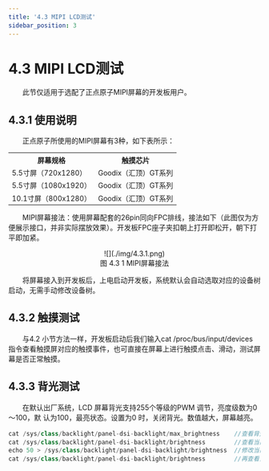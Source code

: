 ```yaml
---
title: '4.3 MIPI LCD测试'
sidebar_position: 3
---
```


# 4.3 MIPI LCD测试

&emsp;&emsp;此节仅适用于选配了正点原子MIPI屏幕的开发板用户。

## 4.3.1 使用说明

&emsp;&emsp;正点原子所使用的MIPI屏幕有3种，如下表所示：

<div class="stm32mp257_center-table-div">
<table class="stm32mp257_center-table">
  <tr>
    <th>屏幕规格</th>
    <th>触摸芯片</th>
  </tr>
  <tr>
    <td>5.5寸屏（720x1280）</td>
    <td>Goodix（汇顶）GT系列</td>
  </tr>
  <tr>
    <td>5.5寸屏（1080x1920）</td>
    <td>Goodix（汇顶）GT系列</td>
  </tr>
  <tr>
    <td>10.1寸屏（800x1280）</td>
    <td>Goodix（汇顶）GT系列</td>
  </tr>
</table>
</div>

&emsp;&emsp;MIPI屏幕接法：使用屏幕配套的26pin同向FPC排线，接法如下（此图仅为方便展示接口，并非实际摆放效果）。开发板FPC座子夹扣朝上打开即松开，朝下打平即加紧。

<center>
![](./img/4.3.1.png)<br />
图 4.3 1 MIPI屏幕接法
</center>

&emsp;&emsp;将屏幕接入到开发板后，上电启动开发板，系统默认会自动选取对应的设备树启动，无需手动修改设备树。

## 4.3.2 触摸测试

&emsp;&emsp;与4.2 小节方法一样，开发板启动后我们输入cat /proc/bus/input/devices 指令查看触摸屏对应的触摸事件，也可直接在屏幕上进行触摸点击、滑动，测试屏幕是否正常触摸。

## 4.3.3 背光测试

&emsp;&emsp;在默认出厂系统，LCD 屏幕背光支持255个等级的PWM 调节，亮度级数为0～100，默
认为100，最亮状态。设置为0 时，关闭背光。数值越大，屏幕越亮。

```c#
cat /sys/class/backlight/panel-dsi-backlight/max_brightness    //查看背光最大亮度等级
cat /sys/class/backlight/panel-dsi-backlight/brightness        //查看当前亮度等级
echo 50 > /sys/class/backlight/panel-dsi-backlight/brightness  //修改当前亮度等级
cat /sys/class/backlight/panel-dsi-backlight/brightness        //再查看当前亮度等级
```












